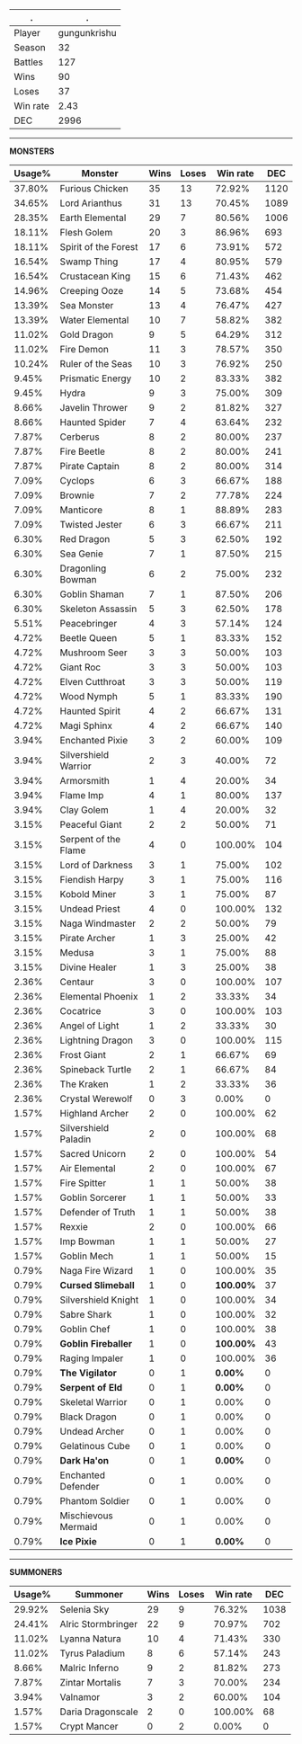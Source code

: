 .|.
|-|-
Player|gungunkrishu
Season|32
Battles|127
Wins|90
Loses|37
Win rate|2.43
DEC|2996

---
**MONSTERS**

Usage%|Monster|Wins|Loses|Win rate|DEC|
-|-|-|-|-|-|
37.80%|Furious Chicken|35|13|72.92%|1120|
34.65%|Lord Arianthus|31|13|70.45%|1089|
28.35%|Earth Elemental|29|7|80.56%|1006|
18.11%|Flesh Golem|20|3|86.96%|693|
18.11%|Spirit of the Forest|17|6|73.91%|572|
16.54%|Swamp Thing|17|4|80.95%|579|
16.54%|Crustacean King|15|6|71.43%|462|
14.96%|Creeping Ooze|14|5|73.68%|454|
13.39%|Sea Monster|13|4|76.47%|427|
13.39%|Water Elemental|10|7|58.82%|382|
11.02%|Gold Dragon|9|5|64.29%|312|
11.02%|Fire Demon|11|3|78.57%|350|
10.24%|Ruler of the Seas|10|3|76.92%|250|
9.45%|Prismatic Energy|10|2|83.33%|382|
9.45%|Hydra|9|3|75.00%|309|
8.66%|Javelin Thrower|9|2|81.82%|327|
8.66%|Haunted Spider|7|4|63.64%|232|
7.87%|Cerberus|8|2|80.00%|237|
7.87%|Fire Beetle|8|2|80.00%|241|
7.87%|Pirate Captain|8|2|80.00%|314|
7.09%|Cyclops|6|3|66.67%|188|
7.09%|Brownie|7|2|77.78%|224|
7.09%|Manticore|8|1|88.89%|283|
7.09%|Twisted Jester|6|3|66.67%|211|
6.30%|Red Dragon|5|3|62.50%|192|
6.30%|Sea Genie|7|1|87.50%|215|
6.30%|Dragonling Bowman|6|2|75.00%|232|
6.30%|Goblin Shaman|7|1|87.50%|206|
6.30%|Skeleton Assassin|5|3|62.50%|178|
5.51%|Peacebringer|4|3|57.14%|124|
4.72%|Beetle Queen|5|1|83.33%|152|
4.72%|Mushroom Seer|3|3|50.00%|103|
4.72%|Giant Roc|3|3|50.00%|103|
4.72%|Elven Cutthroat|3|3|50.00%|119|
4.72%|Wood Nymph|5|1|83.33%|190|
4.72%|Haunted Spirit|4|2|66.67%|131|
4.72%|Magi Sphinx|4|2|66.67%|140|
3.94%|Enchanted Pixie|3|2|60.00%|109|
3.94%|Silvershield Warrior|2|3|40.00%|72|
3.94%|Armorsmith|1|4|20.00%|34|
3.94%|Flame Imp|4|1|80.00%|137|
3.94%|Clay Golem|1|4|20.00%|32|
3.15%|Peaceful Giant|2|2|50.00%|71|
3.15%|Serpent of the Flame|4|0|100.00%|104|
3.15%|Lord of Darkness|3|1|75.00%|102|
3.15%|Fiendish Harpy|3|1|75.00%|116|
3.15%|Kobold Miner|3|1|75.00%|87|
3.15%|Undead Priest|4|0|100.00%|132|
3.15%|Naga Windmaster|2|2|50.00%|79|
3.15%|Pirate Archer|1|3|25.00%|42|
3.15%|Medusa|3|1|75.00%|88|
3.15%|Divine Healer|1|3|25.00%|38|
2.36%|Centaur|3|0|100.00%|107|
2.36%|Elemental Phoenix|1|2|33.33%|34|
2.36%|Cocatrice|3|0|100.00%|103|
2.36%|Angel of Light|1|2|33.33%|30|
2.36%|Lightning Dragon|3|0|100.00%|115|
2.36%|Frost Giant|2|1|66.67%|69|
2.36%|Spineback Turtle|2|1|66.67%|84|
2.36%|The Kraken|1|2|33.33%|36|
2.36%|Crystal Werewolf|0|3|0.00%|0|
1.57%|Highland Archer|2|0|100.00%|62|
1.57%|Silvershield Paladin|2|0|100.00%|68|
1.57%|Sacred Unicorn|2|0|100.00%|54|
1.57%|Air Elemental|2|0|100.00%|67|
1.57%|Fire Spitter|1|1|50.00%|38|
1.57%|Goblin Sorcerer|1|1|50.00%|33|
1.57%|Defender of Truth|1|1|50.00%|38|
1.57%|Rexxie|2|0|100.00%|66|
1.57%|Imp Bowman|1|1|50.00%|27|
1.57%|Goblin Mech|1|1|50.00%|15|
0.79%|Naga Fire Wizard|1|0|100.00%|35|
0.79%|**Cursed Slimeball**|1|0|**100.00%**|37|
0.79%|Silvershield Knight|1|0|100.00%|34|
0.79%|Sabre Shark|1|0|100.00%|32|
0.79%|Goblin Chef|1|0|100.00%|38|
0.79%|**Goblin Fireballer**|1|0|**100.00%**|43|
0.79%|Raging Impaler|1|0|100.00%|36|
0.79%|**The Vigilator**|0|1|**0.00%**|0|
0.79%|**Serpent of Eld**|0|1|**0.00%**|0|
0.79%|Skeletal Warrior|0|1|0.00%|0|
0.79%|Black Dragon|0|1|0.00%|0|
0.79%|Undead Archer|0|1|0.00%|0|
0.79%|Gelatinous Cube|0|1|0.00%|0|
0.79%|**Dark Ha'on**|0|1|**0.00%**|0|
0.79%|Enchanted Defender|0|1|0.00%|0|
0.79%|Phantom Soldier|0|1|0.00%|0|
0.79%|Mischievous Mermaid|0|1|0.00%|0|
0.79%|**Ice Pixie**|0|1|**0.00%**|0|

---
**SUMMONERS**

Usage%|Summoner|Wins|Loses|Win rate|DEC|
-|-|-|-|-|-|
29.92%|Selenia Sky|29|9|76.32%|1038|
24.41%|Alric Stormbringer|22|9|70.97%|702|
11.02%|Lyanna Natura|10|4|71.43%|330|
11.02%|Tyrus Paladium|8|6|57.14%|243|
8.66%|Malric Inferno|9|2|81.82%|273|
7.87%|Zintar Mortalis|7|3|70.00%|234|
3.94%|Valnamor|3|2|60.00%|104|
1.57%|Daria Dragonscale|2|0|100.00%|68|
1.57%|Crypt Mancer|0|2|0.00%|0|
